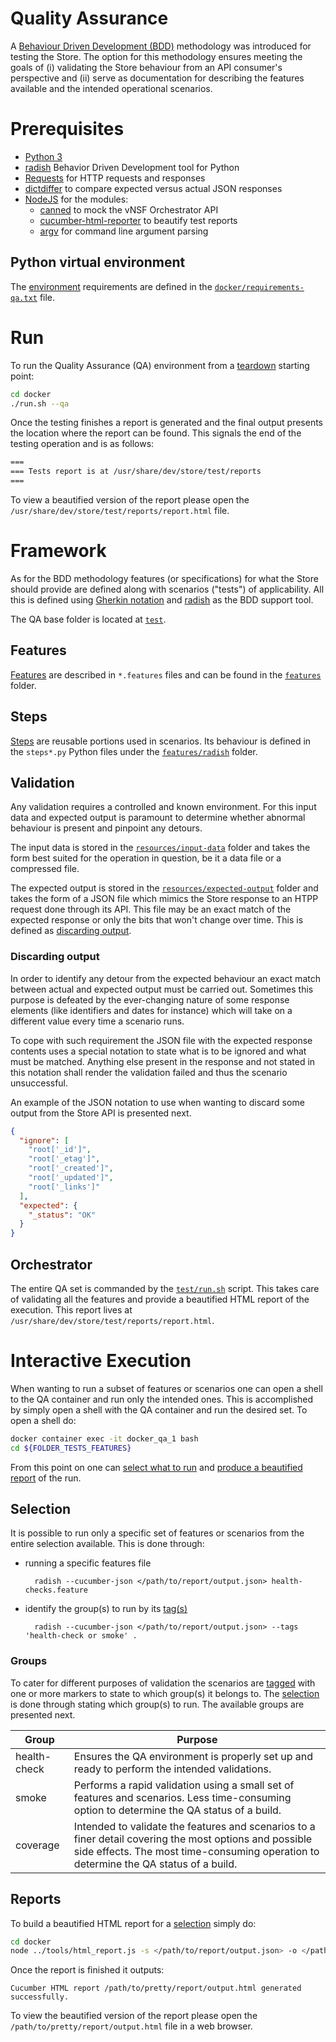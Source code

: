 
# Quality Assurance

A [Behaviour Driven Development (BDD)](https://www.agilealliance.org/glossary/bdd/) methodology was introduced for testing the Store. The option for this methodology ensures meeting the goals of (i) validating the Store behaviour from an API consumer's perspective and (ii) serve as documentation for describing the features available and the intended operational scenarios.

# Prerequisites

* [Python 3](https://www.python.org/)
* [radish](https://github.com/radish-bdd/radish) Behavior Driven Development tool for Python
* [Requests](http://docs.python-requests.org/en/master/) for HTTP requests and responses
* [dictdiffer](https://pypi.python.org/pypi/dictdiffer) to compare expected versus actual JSON responses
* [NodeJS](https://nodejs.org) for the modules:
    * [canned](https://www.npmjs.com/package/canned) to mock the vNSF Orchestrator API
    * [cucumber-html-reporter](https://www.npmjs.com/package/cucumber-html-reporter) to beautify test reports
    * [argv](https://www.npmjs.com/package/argv) for command line argument parsing


## Python virtual environment

The [environment](http://docs.python-guide.org/en/latest/dev/virtualenvs/) requirements are defined in the [`docker/requirements-qa.txt`](../docker/requirements-qa.txt) file.

# Run

To run the Quality Assurance (QA) environment from a [teardown](../README.md#teardown) starting point:

```bash
cd docker
./run.sh --qa
```

Once the testing finishes a report is generated and the final output presents the location where the report can be found. This signals the end of the testing operation and is as follows:

```bash
===
=== Tests report is at /usr/share/dev/store/test/reports
===
```

To view a beautified version of the report please open the `/usr/share/dev/store/test/reports/report.html` file.

# Framework

As for the BDD methodology features (or specifications) for what the Store should provide are defined along with scenarios ("tests") of applicability. All this is defined using [Gherkin notation](https://github.com/cucumber/cucumber/wiki/Gherkin) and [radish](https://github.com/radish-bdd/radish) as the BDD support tool.

The QA base folder is located at [`test`](../test).

## Features

[Features](https://github.com/cucumber/cucumber/wiki/Feature-Introduction) are described in `*.features` files and can be found in the [`features`](../test/features) folder.

## Steps

[Steps](https://github.com/cucumber/cucumber/wiki/Given-When-Then) are reusable portions used in scenarios. Its behaviour is  defined in the `steps*.py` Python files under the [`features/radish`](../test/features/radish) folder.

## Validation

Any validation requires a controlled and known environment. For this input data and expected output is paramount to determine whether abnormal behaviour is present and pinpoint any detours.

The input data is stored in the [`resources/input-data`](../test/resources/input-data) folder and takes the form best suited for the operation in question, be it a data file or a compressed file.

The expected output is stored in the [`resources/expected-output`](../test/resources/expected-output) folder and takes the form of a JSON file which mimics the Store response to an HTPP request done through its API. This file may be an exact match of the expected response or only the bits that won't change over time. This is defined as [discarding output](#discarding-output).

### Discarding output

In order to identify any detour from the expected behaviour an exact match between actual and expected output must be carried out. Sometimes this purpose is defeated by the ever-changing nature of some response elements (like identifiers and dates for instance) which will take on a different value every time a scenario runs.

To cope with such requirement the JSON file with the expected response contents uses a special notation to state what is to be ignored and what must be matched. Anything else present in the response and not stated in this notation shall render the validation failed and thus the scenario unsuccessful.

An example of the JSON notation to use when wanting to discard some output from the Store API is presented next.

```json
{
  "ignore": [
    "root['_id']",
    "root['_etag']",
    "root['_created']",
    "root['_updated']",
    "root['_links']"
  ],
  "expected": {
    "_status": "OK"
  }
}
```

## Orchestrator

The entire QA set is commanded by the [`test/run.sh`](../test/run.sh) script. This takes care of validating all the features and provide a beautified HTML report of the execution. This report lives at `/usr/share/dev/store/test/reports/report.html`.


# Interactive Execution

When wanting to run a subset of features or scenarios one can open a shell to the QA container and run only the intended ones. This is accomplished by simply open a shell with the QA container and run the desired set. To open a shell do:

```bash
docker container exec -it docker_qa_1 bash
cd ${FOLDER_TESTS_FEATURES}
```

From this point on one can [select what to run](#selection) and [produce a beautified report](#reports) of the run.


## Selection

It is possible to run only a specific set of features or scenarios from the entire selection available. This is done through:

* running a specific features file

        radish --cucumber-json </path/to/report/output.json> health-checks.feature

* identify the group(s) to run by its [tag(s)](http://radish.readthedocs.io/en/latest/tutorial.html#tags)

        radish --cucumber-json </path/to/report/output.json> --tags 'health-check or smoke' .

### Groups

To cater for different purposes of validation the scenarios are [tagged](http://radish.readthedocs.io/en/latest/tutorial.html#tags) with one or more  markers to state to which group(s) it belongs to. The [selection](#selection) is done through stating which group(s) to run. The available groups are presented next.

|Group|Purpose|
|-|-|
| health-check | Ensures the QA environment is properly set up and ready to perform the intended validations.
| smoke | Performs a rapid validation using a small set of features and scenarios. Less time-consuming option to determine the QA status of a build.
| coverage | Intended to validate the features and scenarios to a finer detail covering the most options and possible side effects. The most time-consuming operation to determine the QA status of a build.


## Reports

To build a beautified HTML report for a [selection](#selection) simply do:

```bash
cd docker
node ../tools/html_report.js -s </path/to/report/output.json> -o </path/to/pretty/report/output.html>
```

Once the report is finished it outputs:

```
Cucumber HTML report /path/to/pretty/report/output.html generated successfully.
```

To view the beautified version of the report please open the `/path/to/pretty/report/output.html` file in a web browser.
